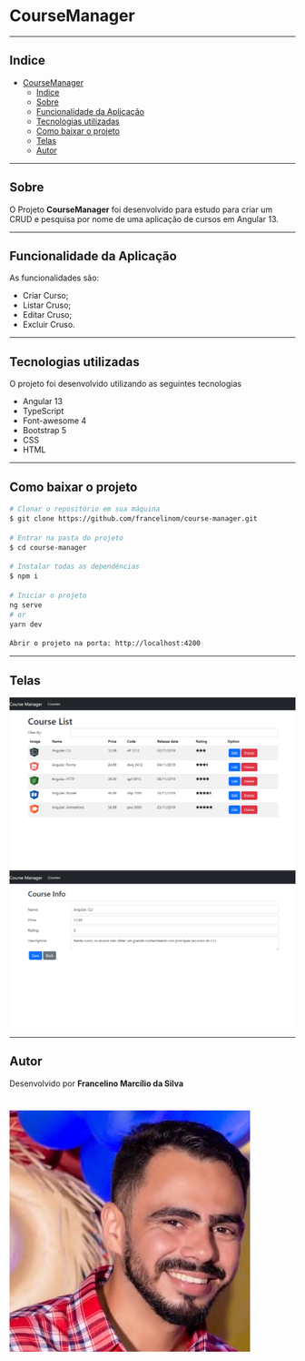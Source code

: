 # CourseManager

---

## Indice

- [CourseManager](#CourseManager)
  - [Indice](#indice)
  - [Sobre](#sobre)
  - [Funcionalidade da Aplicação](#funcionalidade-da-aplicação)
  - [Tecnologias utilizadas](#tecnologias-utilizadas)
  - [Como baixar o projeto](#como-baixar-o-projeto)
  - [Telas](#telas)
  - [Autor](#autor)
  
---

## Sobre

O Projeto **CourseManager** foi desenvolvido para estudo para criar um CRUD e pesquisa por nome de uma aplicação de cursos em Angular 13.

---

## Funcionalidade da Aplicação

As funcionalidades são:
- Criar Curso;
- Listar Cruso;
- Editar Cruso;
- Excluir Cruso.

---
## Tecnologias utilizadas 

O projeto foi desenvolvido utilizando as seguintes tecnologias
- Angular 13
- TypeScript
- Font-awesome 4
- Bootstrap 5
- CSS
- HTML

---

## Como baixar o projeto

```bash
# Clonar o repositório em sua máquina 
$ git clone https://github.com/francelinom/course-manager.git

# Entrar na pasta do projeto 
$ cd course-manager

# Instalar todas as dependências 
$ npm i

# Iniciar o projeto 
ng serve
# or
yarn dev

Abrir o projeto na porta: http://localhost:4200
```

---
## Telas
<img src="src/assets/images/tela1.png">

<img src="src/assets/images/tela2.png">

---
## Autor

Desenvolvido por **Francelino Marcílio da Silva** 
<h1>
  <img src="src/assets/images/eumesmo.jpg">
</h1>

